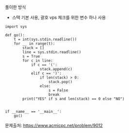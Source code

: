 풀이한 방식 
- 스택 기본 사용, 괄호 vps 체크를 위한 변수 하나 사용 
```python3
import sys

def go():
    t = int(sys.stdin.readline())
    for __ in range(t):
        stack = []
        line = sys.stdin.readline()
        s = True
        for c in line:
            if c == '(':
                stack.append(c)
            elif c == ')':
                if len(stack) > 0:
                    stack.pop()
                else:
                    s = False
                    break
        print("YES" if s and len(stack) == 0 else "NO")


if __name__ == '__main__':
    go()
```

문제출처: https://www.acmicpc.net/problem/9012
